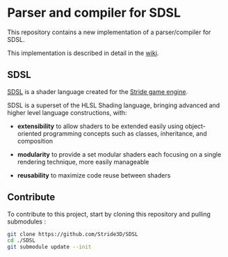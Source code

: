 # Parser and compiler for SDSL

This repository contains a new implementation of a parser/compiler for SDSL.

This implementation is described in detail in the [wiki](https://github.com/ykafia/SDSLParser/wiki).

## SDSL

[SDSL](https://doc.stride3d.net/latest/en/manual/graphics/effects-and-shaders/shading-language/index.html) is a shader language created for the [Stride game engine](https://www.stride3d.net/).

SDSL is a superset of the HLSL Shading language, bringing advanced and higher level language constructions, with:

* **extensibility** to allow shaders to be extended easily using object-oriented programming concepts such as classes, inheritance, and composition

* **modularity** to provide a set modular shaders each focusing on a single rendering technique, more easily manageable

* **reusability** to maximize code reuse between shaders


## Contribute

To contribute to this project, start by cloning this repository and pulling submodules : 

```bash
git clone https://github.com/Stride3D/SDSL
cd ./SDSL
git submodule update --init
```